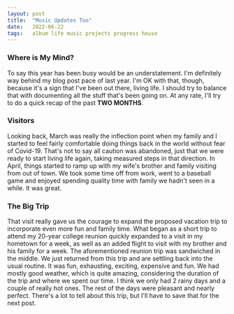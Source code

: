 ```yaml
---
layout: post
title:  "Music Updates Too"
date:   2022-06-22
tags:   album life music projects progress house
---
```


### Where is My Mind?

To say this year has been busy would be an understatement. I'm definitely way behind my blog post pace of last year. I'm OK with that, though, because it's a sign that I've been out there, living life. I should try to balance that with documenting all the stuff that's been going on. At any rate, I'll try to do a quick recap of the past **TWO MONTHS**.

### Visitors

Looking back, March was really the inflection point when my family and I started to feel fairly comfortable doing things back in the world without fear of Covid-19. That's not to say all caution was abandoned, just that we were ready to start living life again, taking measured steps in that direction. In April, things started to ramp up with my wife's brother and family visiting from out of town. We took some time off from work, went to a baseball game and enjoyed spending quality time with family we hadn't seen in a while. It was great.

### The Big Trip

That visit really gave us the courage to expand the proposed vacation trip to incorporate even more fun and family time. What began as a short trip to attend my 20-year college reunion quickly expanded to a visit in my hometown for a week, as well as an added flight to visit with my brother and his family for a week. The aforementioned reunion trip was sandwiched in the middle. We just returned from this trip and are settling back into the usual routine. It was fun, exhausting, exciting, expensive and fun. We had mostly good weather, which is quite amazing, considering the duration of the trip and where we spent our time. I think we only had 2 rainy days and a couple of really hot ones. The rest of the days were pleasant and nearly perfect. There's a lot to tell about this trip, but I'll have to save that for the next post.
